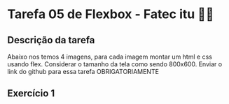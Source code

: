 # Tarefa 05 de Flexbox - Fatec itu 👨‍🎓
## Descrição da tarefa
Abaixo nos temos 4 imagens, para cada imagem montar um html e css usando flex.
Considerar o tamanho da tela como sendo 800x600.
Enviar o link do github para essa tarefa OBRIGATORIAMENTE

## Exercício 1

